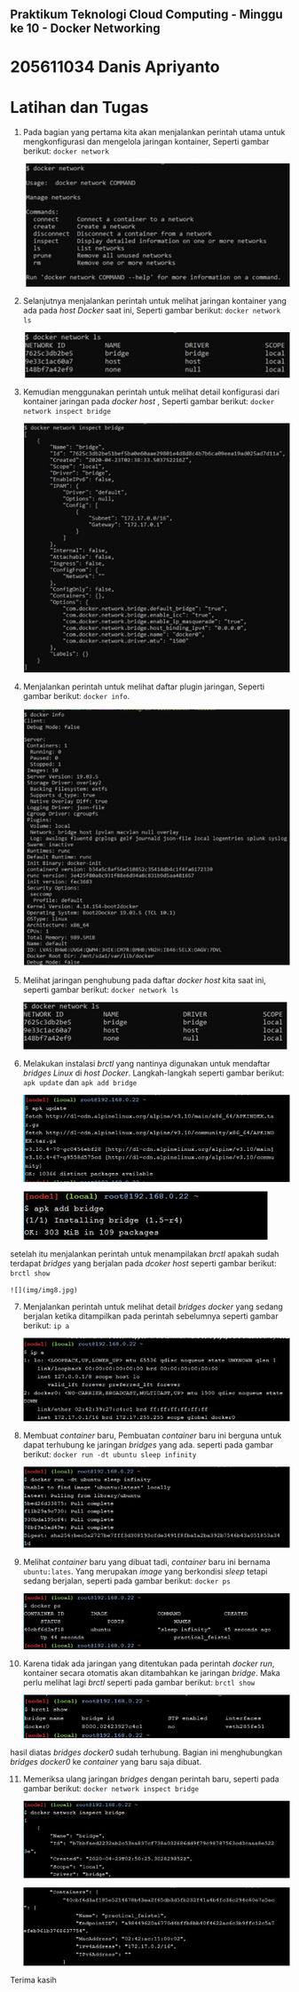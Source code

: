 
## Praktikum Teknologi Cloud Computing - Minggu ke 10 - Docker Networking

# 205611034 Danis Apriyanto

# Latihan dan Tugas

1. Pada bagian yang pertama kita akan menjalankan perintah utama untuk mengkonfigurasi dan mengelola jaringan kontainer, Seperti gambar berikut: `docker network`

    ![](img/img1.jpg)

2. Selanjutnya menjalankan perintah untuk melihat jaringan kontainer yang ada pada _host Docker_ saat ini, Seperti gambar berikut: `docker network ls`

    ![](img/img2.jpg)

3. Kemudian menggunakan perintah untuk melihat detail konfigurasi dari kontainer jaringan pada _docker host_ , Seperti gambar berikut: `docker network inspect bridge`

    ![](img/img3.jpg)

4. Menjalankan perintah untuk melihat daftar plugin jaringan, Seperti gambar berikut: `docker info`. 

    ![](img/img4.jpg)

5. Melihat jaringan penghubung pada daftar _docker host_ kita saat ini, seperti gambar berikut: `docker network ls`

    ![](img/img5.jpg)

6. Melakukan instalasi _brctl_ yang nantinya digunakan untuk mendaftar _bridges Linux_ di _host Docker_. Langkah-langkah seperti gambar berikut: `apk update` dan `apk add bridge`

    ![](img/img6.jpg)

    ![](img/img7.jpg)

setelah itu menjalankan perintah untuk menampilakan _brctl_ apakah sudah terdapat _bridges_ yang berjalan pada _dcoker host_ seperti gambar berikut: `brctl show`

    ![](img/img8.jpg)

7. Menjalankan perintah untuk melihat detail _bridges docker_ yang sedang berjalan ketika ditampilkan pada perintah sebelumnya seperti gambar berikut: `ip a`

    ![](img/img9.jpg)

8. Membuat _container_ baru, Pembuatan _container_ baru ini berguna untuk dapat terhubung ke jaringan _bridges_ yang ada. seperti pada gambar berikut: `docker run -dt ubuntu sleep infinity`

    ![](img/img10.jpg)

9. Melihat _container_ baru yang dibuat tadi, _container_ baru ini bernama `ubuntu:lates`. Yang merupakan _image_ yang berkondisi _sleep_ tetapi sedang berjalan, seperti pada gambar  berikut: `docker ps`

    ![](img/img11.jpg)

10. Karena tidak ada jaringan yang ditentukan pada perintah _docker run_, kontainer secara otomatis akan ditambahkan ke jaringan _bridge_. Maka perlu melihat lagi _brctl_  seperti pada gambar berikut: `brctl show`

    ![](img/img12.jpg)

hasil diatas _bridges docker0_ sudah terhubung. Bagian ini menghubungkan _bridges docker0_ ke _container_ yang baru saja dibuat.

11. Memeriksa ulang jaringan _bridges_ dengan perintah baru, seperti pada gambar berikut: `docker network inspect bridge`

    ![](img/img13.jpg)

    ![](img/img14.jpg)

Terima kasih
